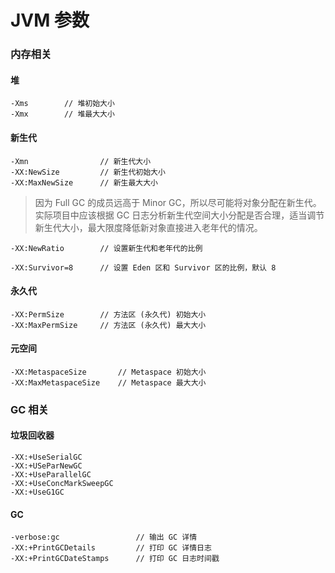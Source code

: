 # JVM 参数

### 内存相关

#### 堆
```
-Xms        // 堆初始大小
-Xmx        // 堆最大大小
```

#### 新生代
```
-Xmn                // 新生代大小
-XX:NewSize         // 新生代初始大小
-XX:MaxNewSize      // 新生最大大小
```

> 因为 Full GC 的成员远高于 Minor GC，所以尽可能将对象分配在新生代。实际项目中应该根据 GC 日志分析新生代空间大小分配是否合理，适当调节新生代大小，最大限度降低新对象直接进入老年代的情况。

```
-XX:NewRatio        // 设置新生代和老年代的比例

-XX:Survivor=8      // 设置 Eden 区和 Survivor 区的比例，默认 8
```


#### 永久代

```
-XX:PermSize        // 方法区 (永久代) 初始大小
-XX:MaxPermSize     // 方法区 (永久代) 最大大小
```

#### 元空间

```
-XX:MetaspaceSize       // Metaspace 初始大小
-XX:MaxMetaspaceSize    // Metaspace 最大大小
```


### GC 相关

#### 垃圾回收器

```
-XX:+UseSerialGC
-XX:+USeParNewGC
-XX:+UseParallelGC
-XX:+UseConcMarkSweepGC
-XX:+UseG1GC
```

#### GC

```
-verbose:gc                 // 输出 GC 详情
-XX:+PrintGCDetails         // 打印 GC 详情日志
-XX:+PrintGCDateStamps      // 打印 GC 日志时间戳
```
